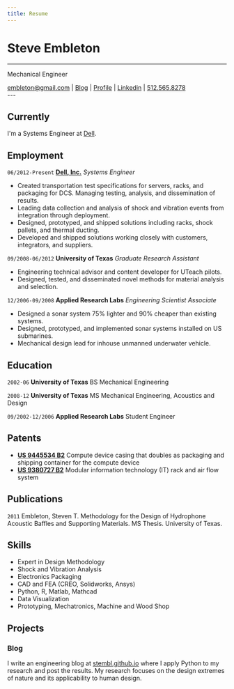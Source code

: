 ```yaml
---
title: Resume
---
```

# Steve Embleton
---
Mechanical Engineer

<div id="webaddress">
<a href="mailto:embleton@gmail.com">embleton@gmail.com</a>
|
<i class="fa fa-github"></i> <a href="http://stembl.github.io">Blog</a>
|
<i class="fa fa-twitter"></i> <a href="http://steve.embletonblog.com">Profile</a>
|
<i class="fa fa-twitter"></i> <a href="http://www.linkedin.com/pub/steve-embleton/1b/287/591/">Linkedin</a>
|
<i class="fa fa-twitter"></i> <a href="tel:1-512-525-8278">512.565.8278</a>
</div>
---

## Currently

I'm a Systems Engineer at [Dell](http://www.dell.com/about).

## Employment

`06/2012-Present` 
__[Dell, Inc.](http://www.dell.com/about)__ 
*Systems Engineer* 

* Created transportation test specifications for servers, racks, and packaging for DCS. Managing testing, analysis, and dissemination of results.
* Leading data collection and analysis of shock and vibration events from integration through deployment.
* Designed, prototyped, and shipped solutions including racks, shock pallets, and thermal ducting.
* Developed and shipped solutions working closely with customers, integrators, and suppliers.

`09/2008-06/2012` 
__University of Texas__ 
*Graduate Research Assistant*
 
* Engineering technical advisor and content developer for UTeach pilots.
* Designed, tested, and disseminated novel methods for material analysis and selection.

`12/2006-09/2008` 
__Applied Research Labs__ 
*Engineering Scientist Associate*

* Designed a sonar system 75% lighter and 90% cheaper than existing systems.
* Designed, prototyped, and implemented sonar systems installed on US submarines.
* Mechanical design lead for inhouse unmanned underwater vehicle.


## Education

`2002-06`
__University of Texas__ BS Mechanical Engineering 

`2008-12`
__University of Texas__ MS Mechanical Engineering, Acoustics and Design

`09/2002-12/2006`
__Applied Research Labs__ Student Engineer

## Patents

* __[US 9445534 B2](https://www.google.com/patents/US9445534)__
Compute device casing that doubles as packaging and shipping container for the compute device
* __[US 9380727 B2](https://www.google.com/patents/US9380727)__
Modular information technology (IT) rack and air flow system

## Publications

<!-- ### Dissertation -->

`2011`
Embleton, Steven T. Methodology for the Design of Hydrophone Acoustic Baffles and Supporting Materials. MS Thesis. University of Texas.

## Skills

* Expert in Design Methodology
* Shock and Vibration Analysis
* Electronics Packaging
* CAD and FEA (CREO, Solidworks, Ansys)
* Python, R, Matlab, Mathcad
* Data Visualization
* Prototyping, Mechatronics, Machine and Wood Shop

## Projects

### Blog

I write an engineering blog at [stembl.github.io](http://stembl.github.io) where I apply Python to my research and post the results. My research focuses on the design extremes of nature and its applicability to human design.

<!-- ### Footer

Last updated: 12/09/2016 -->